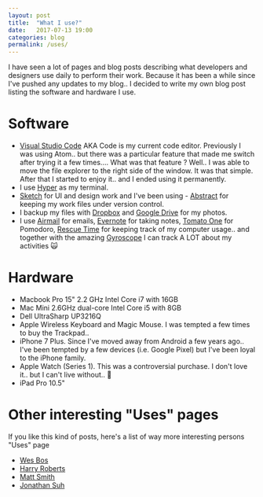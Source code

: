 ```yaml
---
layout: post
title:  "What I use?"
date:   2017-07-13 19:00
categories: blog
permalink: /uses/
---
```


I have seen a lot of pages and blog posts describing what developers and designers use daily to perform their work. Because it has been a while since I've pushed any updates to my blog.. I decided to write my own blog post listing the software and hardware I use.

# Software
- [Visual Studio Code](https://code.visualstudio.com/) AKA Code is my current code editor. Previously I was using Atom.. but there was a particular feature that made me switch after trying it a few times.... What was that feature ? Well.. I was able to move the file explorer to the right side of the window. It was that simple. After that I started to enjoy it.. and I ended using it permanently.
- I use [Hyper](https://github.com/zeit/hyper) as my terminal.
- [Sketch](https://www.sketchapp.com/) for UI and design work and I've been using - [Abstract](https://www.goabstract.com/) for keeping my work files under version control.
- I backup my files with [Dropbox](https://www.dropbox.com) and [Google Drive](https://drive.google.com) for my photos.
- I use [Airmail](http://airmailapp.com/) for emails, [Evernote](http://www.evernote.com) for taking notes, [Tomato One](https://itunes.apple.com/us/app/tomato-one-free-focus-timer/id907364780?mt=12) for Pomodoro, [Rescue Time](https://www.rescuetime.com) for keeping track of my computer usage.. and together with the amazing [Gyroscope](https://gyrosco.pe/) I can track A LOT about my activities 🙀

# Hardware
- Macbook Pro 15" 2.2 GHz Intel Core i7 with 16GB
- Mac Mini 2.6GHz dual-core Intel Core i5 with 8GB
- Dell UltraSharp UP3216Q
- Apple Wireless Keyboard and Magic Mouse. I was tempted a few times to buy the Trackpad..
- iPhone 7 Plus. Since I've moved away from Android a few years ago.. I've been tempted by a few devices (i.e. Google Pixel) but I've been loyal to the iPhone family.
- Apple Watch (Series 1). This was a controversial purchase. I don't love it.. but I can't live without.. 🤔
- iPad Pro 10.5"

# Other interesting "Uses" pages
If you like this kind of posts, here's a list of way more interesting persons "Uses" page

- [Wes Bos](http://wesbos.com/uses)
- [Harry Roberts](https://csswizardry.com/uses/)
- [Matt Smith](http://mds.is/using-stuff/)
- [Jonathan Suh](https://jonsuh.com/uses/)
